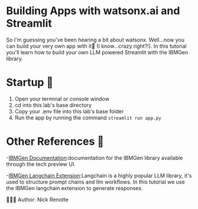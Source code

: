 # Building  Apps with watsonx.ai and Streamlit
So I'm guessing you've been hearing a bit about watsonx. Well...now you can build your very own app with it🙌 (I know...crazy right?!). In this tutorial you'll learn how to build your own LLM powered Streamlit with the IBMGen library.  

# Startup 🚀
1. Open your terminal or console window
2. cd into this lab's base directory
3. Copy your .env file into this lab's base folder
4. Run the app by running the command `streamlit run app.py`

# Other References 🔗
<p>-<a href="https://workbench.res.ibm.com/docs/ibm-generative-ai">IBMGen Documentation</a>:documentation for the IBMGen library available through the tech preview UI.</p>
<p>-<a href="https://github.com/IBM/ibm-generative-ai#langchain-extension">IBMGen Langchain Extension</a>:Langchain is a highly popular LLM library, it's used to structure prompt chains and llm workflows. In this tutorial we use the IBMGen langchain extension to generate responses.</p>

👨🏾‍💻 Author: Nick Renotte

